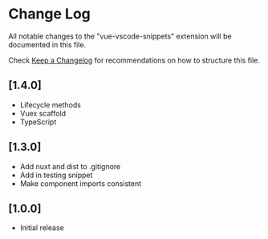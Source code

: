 # Change Log

All notable changes to the "vue-vscode-snippets" extension will be documented in this file.

Check [Keep a Changelog](http://keepachangelog.com/) for recommendations on how to structure this file.

## [1.4.0]

* Lifecycle methods
* Vuex scaffold
* TypeScript

## [1.3.0]

* Add nuxt and dist to .gitignore
* Add in testing snippet
* Make component imports consistent

## [1.0.0]

* Initial release
